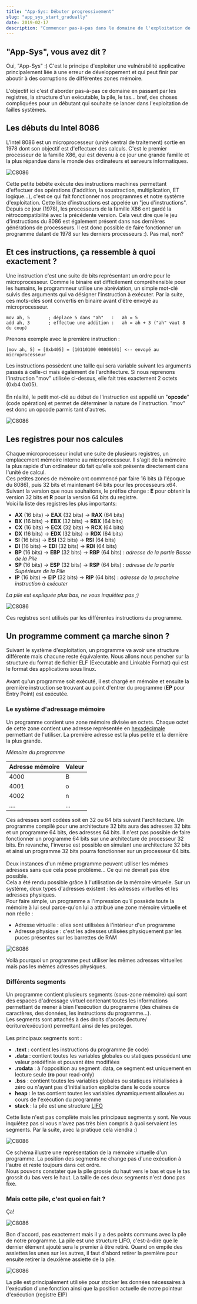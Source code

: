 ```yaml
---
title: "App-Sys: Débuter progressivement"
slug: "app_sys_start_gradually"
date: 2019-02-17
description: "Commencer pas-à-pas dans le domaine de l'exploitation de failles applicatives systèmes."
---
```


## "App-Sys", vous avez dit ?
Oui, "App-Sys" :) C'est le principe d'exploiter une vulnérabilité applicative principalement liée à une erreur de développement et qui peut finir par aboutir à des corruptions de différentes zones mémoire.
\
\
L'objectif ici c'est d'aborder pas-à-pas ce domaine en passant par les registres, la structure d'un exécutable, la pile, le tas... bref, des choses compliquées pour un débutant qui souhaite se lancer dans l'exploitation de failles systèmes.

## Les débuts du Intel 8086

L'Intel 8086 est un microprocesseur (unité central de traitement) sortie en 1978 dont son objectif est d'effectuer des calculs. C'est le premier processeur de la famille X86, qui est devenu à ce jour une grande famille et la plus répandue dans le monde des ordinateurs et serveurs informatiques.

![C8086](/img/Intel_C8086.jpg)

Cette petite bébête exécute des instructions machines permettant d'effectuer des opérations (l'addition, la soustraction, multiplication, ET logique...), c'est ce qui fait fonctionner nos programmes et notre système d'exploitation. Cette liste d'instructions est appelée un "jeu d'instructions".\
Depuis ce jour (1978), les processeurs de la famille X86 ont gardé la rétrocompatibilité avec la précédente version. Cela veut dire que le jeu d'instructions du 8086 est également présent dans nos dernières générations de processeurs. Il est donc possible de faire fonctionner un programme datant de 1978 sur les derniers processeurs :). Pas mal, non?

## Et ces instructions, ça ressemble à quoi exactement ?

Une instruction c'est une suite de bits représentant un ordre pour le microprocesseur. Comme le binaire est difficilement compréhensible pour les humains, le programmeur utilise une abréviation, un simple mot-clé suivis des arguments qui va désigner l'instruction à exécuter. Par la suite, ces mots-clés sont convertis en binaire avant d'être envoyé au microprocesseur.

```
mov ah, 5		; déplace 5 dans "ah" 	: 	ah = 5
add ah, 3		; effectue une addition : 	ah = ah + 3 ("ah" vaut 8 du coup)
```

Prenons exemple avec la première instruction :

```
[mov ah, 5] = [0xb405] = [10110100 00000101] <-- envoyé au microprocesseur
```

Les instructions possèdent une taille qui sera variable suivant les arguments passés à celle-ci mais également de l'architecture. Si nous reprenons l'instruction "mov" utilisée ci-dessus, elle fait très exactement 2 octets (0xb4 0x05).\
\
En réalité, le petit mot-clé au début de l'instruction est appellé un "**opcode**" (code opération) et permet de déterminer la nature de l'instruction. "mov" est donc un opcode parmis tant d'autres.

![C8086](/img/instruction.jpg)

## Les registres pour nos calcules

Chaque microprocesseur inclut une suite de plusieurs registres, un emplacement mémoire interne au microprocesseur. Il s'agit de la mémoire la plus rapide d'un ordinateur dû fait qu'elle soit présente directement dans l'unité de calcul.\
Ces petites zones de mémoire ont commencé par faire 16 bits (à l'époque du 8086), puis 32 bits et maintenant 64 bits pour les processeurs x64.\
Suivant la version que nous souhaitons, le préfixe change : **E** pour obtenir la version 32 bits et **R** pour la version 64 bits du registre.\
Voici la liste des registres les plus importants:

 - **AX** (16 bits) -> **EAX** (32 bits) -> **RAX** (64 bits)
 - **BX** (16 bits) -> **EBX** (32 bits) -> **RBX** (64 bits)
 - **CX** (16 bits) -> **ECX** (32 bits) -> **RCX** (64 bits)
 - **DX** (16 bits) -> **EDX** (32 bits) -> **RDX** (64 bits)
 - **SI** (16 bits) -> **ESI** (32 bits) -> **RSI** (64 bits)
 - **DI** (16 bits) -> **EDI** (32 bits) -> **RDI** (64 bits)
 - **BP** (16 bits) -> **EBP** (32 bits) -> **RBP** (64 bits) : *adresse de la partie Basse de la Pile*
 - **SP** (16 bits) -> **ESP** (32 bits) -> **RSP** (64 bits) : *adresse de la partie Supérieure de la Pile*
 - **IP** (16 bits) -> **EIP** (32 bits) -> **RIP** (64 bits) : *adresse de la prochaine instruction à exécuter*

*La pile est expliquée plus bas, ne vous inquiétez pas ;)*

![C8086](/img/register.jpg)

Ces registres sont utilisés par les différentes instructions du programme.

## Un programme comment ça marche sinon ?

Suivant le système d'exploitation, un programme va avoir une structure différente mais chacune reste équivalente. Nous allons nous pencher sur la structure du format de fichier ELF (Executable and Linkable Format) qui est le format des applications sous linux.
\
\
Avant qu'un programme soit exécuté, il est chargé en mémoire et ensuite la première instruction se trouvant au point d'entrer du programme (**EP** pour Entry Point) est exécutée.

### Le système d'adressage mémoire

Un programme contient une zone mémoire divisée en octets. Chaque octet de cette zone contient une adresse représentée en [hexadécimale](https://fr.wikipedia.org/wiki/Syst%C3%A8me_hexad%C3%A9cimal) permettant de l'utiliser. La première adresse est la plus petite et la dernière la plus grande.

*Mémoire du programme*

| Adresse mémoire | Valeur |
|-----------------|--------|
| 4000            | B      |
| 4001            | o      |
| 4002            | n      |
| ....            | ...    |

Ces adresses sont codées soit en 32 ou 64 bits suivant l'architecture. Un programme compilé pour une architecture 32 bits aura des adresses 32 bits et un programme 64 bits, des adresses 64 bits. Il n'est pas possible de faire fonctionner un programme 64 bits sur une architecture de processeur 32 bits. En revanche, l'inverse est possible en simulant une architecture 32 bits et ainsi un programme 32 bits pourra fonctionner sur un processeur 64 bits.
\
\
Deux instances d'un même programme peuvent utiliser les mêmes adresses sans que cela pose problème... Ce qui ne devrait pas être possible.\
Cela a été rendu possible grâce à l'utilisation de la mémoire virtuelle. Sur un système, deux types d'adresses existent : les adresses virtuelles et les adresses physiques.\
Pour faire simple, un programme a l'impression qu'il possède toute la mémoire à lui seul parce-qu'on lui a attribué une zone mémoire virtuelle et non réelle :

 - Adresse virtuelle : elles sont utilisées à l'intérieur d'un programme
 - Adresse physique : c'est les adresses utilisées physiquement par les puces présentes sur les barrettes de RAM

![C8086](/img/virtual_memory.jpg)

Voilà pourquoi un programme peut utiliser les mêmes adresses virtuelles mais pas les mêmes adresses physiques.

### Différents segments

Un programme contient plusieurs segments (sous-zone mémoire) qui sont des espaces d'adressage virtuel contenant toutes les informations permettant de mener à bien l'exécution du programme (des chaînes de caractères, des données, les instructions du programme...).\
Les segments sont attachés à des droits d'accès (lecture/écriture/exécution) permettant ainsi de les protéger.\
\
Les principaux segments sont :

- **.text** : contient les instructions du programme (le code)
- **.data** : contient toutes les variables globales ou statiques possédant une valeur prédéfinie et pouvant être modifiées
- **.rodata** : à l'opposition au segment .data, ce segment est uniquement en lecture seule (**ro** pour read-only)
- **.bss** : contient toutes les variables globales ou statiques initialisées à zéro ou n'ayant pas d'initialisation explicite dans le code source
- **heap** : le tas contient toutes les variables dynamiquement allouées au cours de l'exécution du programme
- **stack** : la pile est une structure [LIFO](https://fr.wikipedia.org/wiki/Last_in,_first_out)

Cette liste n'est pas complète mais les principaux segments y sont. Ne vous inquiétez pas si vous n'avez pas très bien compris à quoi servaient les segments. Par la suite, avec la pratique cela viendra :)

![C8086](/img/segments.jpg)

Ce schéma illustre une représentation de la mémoire virtuelle d'un programme. La position des segments ne change pas d'une exécution à l'autre et reste toujours dans cet ordre.\
Nous pouvons constater que la pile grossie du haut vers le bas et que le tas grossit du bas vers le haut. La taille de ces deux segments n'est donc pas fixe.

### Mais cette pile, c'est quoi en fait ?

Ça!

![C8086](/img/stack_1.jpg)

Bon d'accord, pas exactement mais il y a des points communs avec la pile de notre programme. La pile est une structure LIFO, c'est-à-dire que le dernier élément ajouté sera le premier à être retiré. Quand on empile des assiettes les unes sur les autres, il faut d'abord retirer la première pour ensuite retirer la deuxième assiette de la pile.

![C8086](/img/stack_2.jpg)

La pile est principalement utilisée pour stocker les données nécessaires à l'exécution d'une fonction ainsi que la position actuelle de notre pointeur d'exécution (registre EIP) 